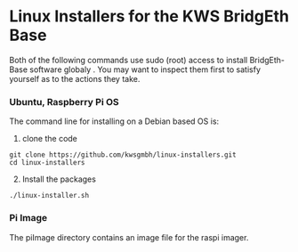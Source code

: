 # Linux Installers for the KWS BridgEth Base

Both of the following commands use sudo (root) access to install BridgEth-Base software globaly . You may want to inspect them first to satisfy yourself as to the actions they take.

### Ubuntu, Raspberry Pi OS

The command line for installing on a Debian based OS is:

1. clone the code
```
git clone https://github.com/kwsgmbh/linux-installers.git
cd linux-installers
```
2. Install the packages
```
./linux-installer.sh
```   

### Pi Image
The piImage directory contains an image file for the raspi imager.
